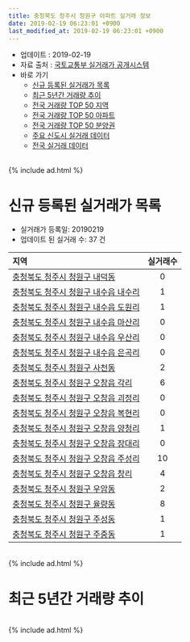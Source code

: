 ```yaml
---
title: 충청북도 청주시 청원구 아파트 실거래 정보
date: 2019-02-19 06:23:01 +0900
last_modified_at: 2019-02-19 06:23:01 +0900
---
```


* 업데이트 : 2019-02-19
* 자료 출처 : [국토교통부 실거래가 공개시스템](http://rt.molit.go.kr)
* 바로 가기
    * [신규 등록된 실거래가 목록](#신규-등록된-실거래가-목록)
    * [최근 5년간 거래량 추이](#최근-5년간-거래량-추이)
    * [전국 거래량 TOP 50 지역](https://ayogom.github.io/apt-trade-info/최근-3개월-전국에서-가장-거래가-많이-발생한-지역)
    * [전국 거래량 TOP 50 아파트](https://ayogom.github.io/apt-trade-info/최근-3개월-전국에서-가장-거래가-많이-발생한-아파트)
    * [전국 거래량 TOP 50 분양권](https://ayogom.github.io/apt-trade-info/최근-3개월-전국에서-가장-거래가-많이-발생한-분양권)
    * [주요 신도시 실거래 데이터](https://ayogom.github.io/apt-trade-info/주요-신도시)
    * [전국 실거래 데이터](https://ayogom.github.io/apt-trade-info/전국)

<br>
{% include ad.html %}
<br>

# 신규 등록된 실거래가 목록
* 실거래가 등록일: 20190219
* 업데이트 된 실거래 수: 37 건


|지역|실거래수|
|:---|:---:|
|[충청북도 청주시 청원구 내덕동](https://ayogom.github.io/apt-trade-info/충청북도-청주시-청원구-내덕동)|0|
|[충청북도 청주시 청원구 내수읍 내수리](https://ayogom.github.io/apt-trade-info/충청북도-청주시-청원구-내수읍-내수리)|1|
|[충청북도 청주시 청원구 내수읍 도원리](https://ayogom.github.io/apt-trade-info/충청북도-청주시-청원구-내수읍-도원리)|1|
|[충청북도 청주시 청원구 내수읍 마산리](https://ayogom.github.io/apt-trade-info/충청북도-청주시-청원구-내수읍-마산리)|0|
|[충청북도 청주시 청원구 내수읍 우산리](https://ayogom.github.io/apt-trade-info/충청북도-청주시-청원구-내수읍-우산리)|0|
|[충청북도 청주시 청원구 내수읍 은곡리](https://ayogom.github.io/apt-trade-info/충청북도-청주시-청원구-내수읍-은곡리)|0|
|[충청북도 청주시 청원구 사천동](https://ayogom.github.io/apt-trade-info/충청북도-청주시-청원구-사천동)|2|
|[충청북도 청주시 청원구 오창읍 각리](https://ayogom.github.io/apt-trade-info/충청북도-청주시-청원구-오창읍-각리)|6|
|[충청북도 청주시 청원구 오창읍 괴정리](https://ayogom.github.io/apt-trade-info/충청북도-청주시-청원구-오창읍-괴정리)|0|
|[충청북도 청주시 청원구 오창읍 복현리](https://ayogom.github.io/apt-trade-info/충청북도-청주시-청원구-오창읍-복현리)|0|
|[충청북도 청주시 청원구 오창읍 양청리](https://ayogom.github.io/apt-trade-info/충청북도-청주시-청원구-오창읍-양청리)|1|
|[충청북도 청주시 청원구 오창읍 장대리](https://ayogom.github.io/apt-trade-info/충청북도-청주시-청원구-오창읍-장대리)|0|
|[충청북도 청주시 청원구 오창읍 주성리](https://ayogom.github.io/apt-trade-info/충청북도-청주시-청원구-오창읍-주성리)|10|
|[충청북도 청주시 청원구 오창읍 창리](https://ayogom.github.io/apt-trade-info/충청북도-청주시-청원구-오창읍-창리)|4|
|[충청북도 청주시 청원구 우암동](https://ayogom.github.io/apt-trade-info/충청북도-청주시-청원구-우암동)|2|
|[충청북도 청주시 청원구 율량동](https://ayogom.github.io/apt-trade-info/충청북도-청주시-청원구-율량동)|8|
|[충청북도 청주시 청원구 주성동](https://ayogom.github.io/apt-trade-info/충청북도-청주시-청원구-주성동)|1|
|[충청북도 청주시 청원구 주중동](https://ayogom.github.io/apt-trade-info/충청북도-청주시-청원구-주중동)|1|


<br>
{% include ad.html %}
<br>

# 최근 5년간 거래량 추이


<div style="width:100%;">
    <canvas id="deal_progress" height="200"></canvas>
</div>

<script>
new Chart(document.getElementById("deal_progress"), {
    type: 'line',
    data: {
        labels: ['201402','201403','201404','201405','201406','201407','201408','201409','201410','201411','201412','201501','201502','201503','201504','201505','201506','201507','201508','201509','201510','201511','201512','201601','201602','201603','201604','201605','201606','201607','201608','201609','201610','201611','201612','201701','201702','201703','201704','201705','201706','201707','201708','201709','201710','201711','201712','201801','201802','201803','201804','201805','201806','201807','201808','201809','201810','201811','201812','201901','201902'],
        datasets: [{
            label: '매매',
            pointRadius: 1,
            data: [247, 286, 239, 208, 204, 198, 244, 211, 261, 205, 214, 194, 195, 282, 229, 140, 170, 173, 166, 170, 172, 125, 119, 124, 151, 207, 146, 142, 166, 172, 171, 152, 232, 169, 185, 140, 168, 241, 156, 199, 208, 165, 182, 164, 151, 182, 155, 232, 202, 418, 194, 159, 230, 217, 186, 246, 417, 221, 169, 154, 24],
            borderColor: "rgba(255, 201, 14, 1)",
            backgroundColor: "rgba(255, 201, 14, 0.5)",
            fill: false,
            lineTension: 0
        },{
            label: '전월세',
            pointRadius: 1,
            data: [222, 227, 195, 179, 154, 152, 173, 156, 197, 155, 149, 192, 194, 277, 212, 164, 172, 163, 193, 174, 202, 218, 242, 241, 230, 297, 257, 226, 225, 209, 219, 234, 319, 242, 299, 223, 257, 301, 249, 210, 205, 218, 225, 245, 260, 248, 278, 286, 262, 344, 289, 235, 236, 269, 316, 323, 374, 378, 311, 257, 98],
            borderColor: "rgba(0, 141, 185, 1)",
            backgroundColor: "rgba(0, 141, 185, 0.5)",
            fill: false,
            lineTension: 0
        }
        ]
    },
    options: {
        responsive: true,
        title: {
            display: false
        },
        tooltips: {
            mode: 'index',
            intersect: false
        },
        hover: {
            mode: 'nearest',
            intersect: true
        },
        scales: {
            xAxes: [{
                display: true,
                scaleLabel: {
                    display: true,
                    labelString: '년/월'
                }
            }],
            yAxes: [{
                display: true,
                ticks: {
                    suggestedMin: 0,
                },
                scaleLabel: {
                    display: true,
                    labelString: '실거래 수'
                }
            }]
        }
    }
});

</script>


<br>
{% include ad.html %}
<br>

